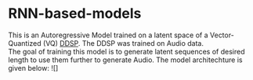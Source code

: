 # RNN-based-models

This is an Autoregressive Model trained on a latent space of a Vector-Quantized (VQ) [DDSP](https://magenta.tensorflow.org/ddsp). The DDSP was trained on Audio data.<br>
The goal of training this model is to generate latent sequences of desired length to use them further to generate Audio.
The model architechture is given below:
![]
